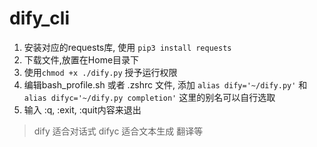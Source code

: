 # dify_cli

1. 安装对应的requests库, 使用 `pip3 install requests`
2. 下载文件,放置在Home目录下
3. 使用`chmod +x ./dify.py` 授予运行权限
4. 编辑bash_profile.sh 或者 .zshrc 文件, 添加 `alias dify='~/dify.py'` 和 `alias difyc='~/dify.py completion'` 这里的别名可以自行选取
5. 输入 :q, :exit, :quit内容来退出 


> dify 适合对话式
> difyc 适合文本生成 翻译等
